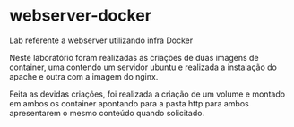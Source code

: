 # webserver-docker
Lab referente a webserver utilizando infra Docker

Neste laboratório foram realizadas as criações de duas imagens de container, uma contendo um servidor ubuntu e realizada a instalação do apache e outra com a imagem do nginx.

Feita as devidas criações, foi realizada a criação de um volume e montado em ambos os container apontando para a pasta http para ambos apresentarem o mesmo conteúdo quando solicitado.

